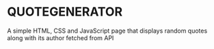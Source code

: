 # QUOTEGENERATOR
A simple HTML, CSS and JavaScript page that displays random quotes along with its author fetched from API
